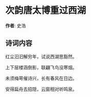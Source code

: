 # 次韵唐太博重过西湖

**作者**: 史浩

## 诗词内容

红尘汩汩解穷年，试说西湖思豁然。

上下层楼涵倒影，联翩飞鸟没寒烟。

未须梅萼催诗兴，长有春风在日边。

安得扁舟去招隠，云窗相对听鸣泉。

